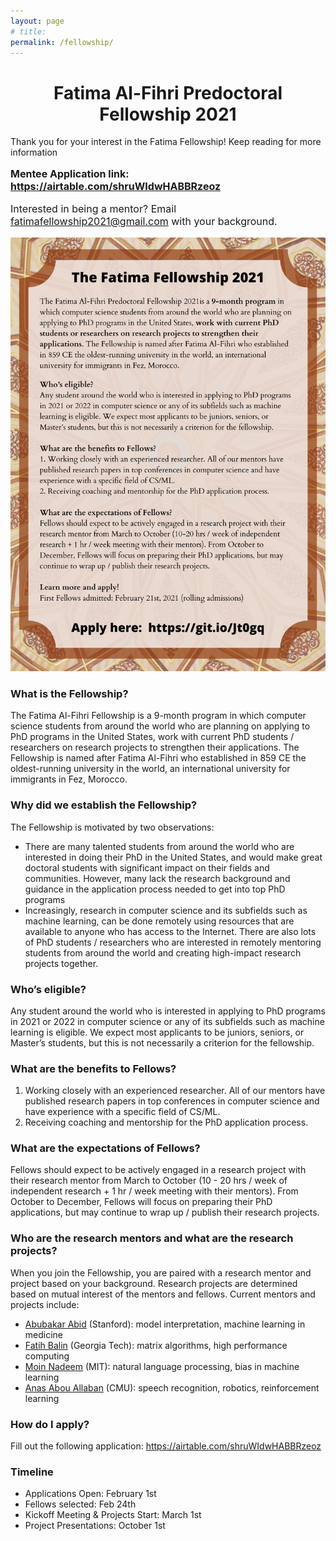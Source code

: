 ```yaml
---
layout: page
# title: 
permalink: /fellowship/
---
```


<style>
header{
    display: none !important;
}
</style>

<center>
<h1>Fatima Al-Fihri Predoctoral Fellowship 2021</h1>
</center>

Thank you for your interest in the Fatima Fellowship! Keep reading for more information

<p style="font-size:16px; font-weight:bold">Mentee Application link: <a href="https://airtable.com/shruWIdwHABBRzeoz">https://airtable.com/shruWIdwHABBRzeoz</a></p>

<p style="font-size:16px">Interested in being a mentor? Email <a href="fatimafellowship2021@gmail.com
">fatimafellowship2021@gmail.com</a> with your background.</p>



<img src="/images/Fatima Fellowship.png">

### What is the Fellowship?
The Fatima Al-Fihri Fellowship is a 9-month program in which computer science students from around the world who are planning on applying to PhD programs in the United States, work with current PhD students / researchers on research projects to strengthen their applications. The Fellowship is named after Fatima Al-Fihri who established in 859 CE the oldest-running university in the world, an international university for immigrants in Fez, Morocco.


### Why did we establish the Fellowship?
The Fellowship is motivated by two observations:
- There are many talented students from around the world who are interested in doing their PhD in the United States, and would make great doctoral students with significant impact on their fields and communities. However, many lack the research background and guidance in the application process needed to get into top PhD programs
- Increasingly, research in computer science and its subfields such as machine learning, can be done remotely using resources that are available to anyone who has access to the Internet. There are also lots of PhD students / researchers who are interested in remotely mentoring students from around the world and creating high-impact research projects together.

### Who’s eligible?
Any student around the world who is interested in applying to PhD programs in 2021 or 2022 in computer science or any of its subfields such as machine learning is eligible. We expect most applicants to be juniors, seniors, or Master’s students, but this is not necessarily a criterion for the fellowship.

### What are the benefits to Fellows?
1. Working closely with an experienced researcher. All of our mentors have published research papers in top conferences in computer science and have experience with a specific field of CS/ML.
2. Receiving coaching and mentorship for the PhD application process. 

### What are the expectations of Fellows?
Fellows should expect to be actively engaged in a research project with their research mentor from March to October (10 - 20 hrs / week of independent research + 1 hr / week meeting with their mentors). From October to December, Fellows will focus on preparing their PhD applications, but may continue to wrap up / publish their research projects.

### Who are the research mentors and what are the research projects?
When you join the Fellowship, you are paired with a research mentor and project based on your background. Research projects are determined based on mutual interest of the mentors and fellows. Current mentors and projects include:
- <a href="https://abidlabs.github.io/" target="_blank">Abubakar Abid</a> (Stanford): model interpretation, machine learning in medicine
- <a href="https://scholar.google.com/citations?user=xfzbywYAAAAJ&hl=en" target="_blank">Fatih Balin</a> (Georgia Tech): matrix algorithms, high performance computing
- <a href="https://moinnadeem.com/" target="_blank">Moin Nadeem</a> (MIT): natural language processing, bias in machine learning
- <a href="https://www.allaban.me/" target="_blank">Anas Abou Allaban</a> (CMU): speech recognition, robotics, reinforcement learning

### How do I apply?
Fill out the following application: <a href="https://airtable.com/shruWIdwHABBRzeoz">https://airtable.com/shruWIdwHABBRzeoz</a>

<!-- ### Testimonial from a Previous Fellow:
Fatih Balin from Bogazici University, Istanbul previously collaborated successfully with Abubakar Abid at Stanford, leading to the publication of “Concrete Autoencoders” paper at ICML 2019. Fatih is now a PhD student at Georgia Tech, and  -->

### Timeline
- Applications Open: February 1st
- Fellows selected: Feb 24th
- Kickoff Meeting & Projects Start: March 1st
- Project Presentations: October 1st
